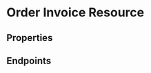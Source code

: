 # Order Invoice Resource

## Properties

<ResourceProperties :resource="'order_invoice'" :lang="'en'"/>

## Endpoints

[//]: <> (GET ENDPOINT)
<ResourceEndpoint :resource="'order_invoice'" :endpoint="'get'" :lang="'en'">

<template v-slot:responseJSON>

<<< @/docs/fixtures/api/order_invoice/response/json/get_id.json

</template>

<template v-slot:responseXML>

<<< @/docs/fixtures/api/order_invoice/response/xml/get_id.xml

</template>

</ResourceEndpoint>

[//]: <> (GETCOLLECTION ENDPOINT)
<ResourceEndpoint :resource="'order_invoice'" :endpoint="'getCollection'" :lang="'en'">

<template v-slot:responseJSON>

<<< @/docs/fixtures/api/order_invoice/response/json/get_page.json

</template>

<template v-slot:responseXML>

<<< @/docs/fixtures/api/order_invoice/response/xml/get_page.xml

</template>

</ResourceEndpoint>

[//]: <> (POST ENDPOINT)
<ResourceEndpoint :resource="'order_invoice'" :endpoint="'post'" :lang="'en'">

<template v-slot:request>

<<< @/docs/fixtures/api/order_invoice/request/post.json

</template>

<template v-slot:responseJSON>

<<< @/docs/fixtures/api/order_invoice/response/json/get_id.json

</template>

<template v-slot:responseXML>

<<< @/docs/fixtures/api/order_invoice/response/xml/get_id.xml

</template>

</ResourceEndpoint>

[//]: <> (PUT ENDPOINT)
<ResourceEndpoint :resource="'order_invoice'" :endpoint="'put'" :lang="'en'">

<template v-slot:request>

<<< @/docs/fixtures/api/order_invoice/request/put.json

</template>

<template v-slot:responseJSON>

<<< @/docs/fixtures/api/order_invoice/response/json/get_id.json

</template>

<template v-slot:responseXML>

<<< @/docs/fixtures/api/order_invoice/response/xml/get_id.xml

</template>

</ResourceEndpoint>

[//]: <> (DELETE ENDPOINT)
<ResourceEndpoint :resource="'order_invoice'" :endpoint="'delete'" :lang="'en'"/>

